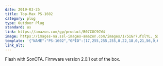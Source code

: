 ```yaml
---
date: 2019-03-25
title: Top-Max PS-1602
category: plug
type: Outdoor Plug
standard: us
link: https://amazon.com/gp/product/B07CGC9CW4
image: https://images-na.ssl-images-amazon.com/images/I/51Gr7ufxlYL._SX679_.jpg
template: '{"NAME":"PS-1602","GPIO":[17,255,255,255,0,22,18,0,21,56,0,0,0],"FLAG":0,"BASE":29}' 
link_alt: 
---
```


Flash with SonOTA. Firmware version 2.0.1 out of the box.






